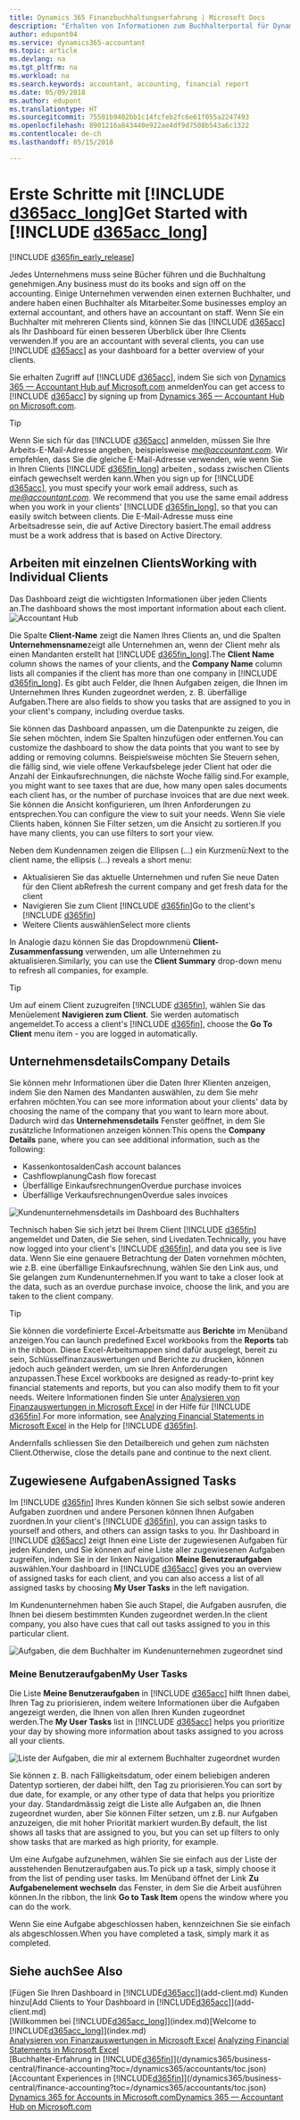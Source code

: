 ```yaml
---
title: Dynamics 365 Finanzbuchhaltungserfahrung | Microsoft Docs
description: "Erhalten von Informationen zum Buchhalterportal für Dynamics 365."
author: edupont04
ms.service: dynamics365-accountant
ms.topic: article
ms.devlang: na
ms.tgt_pltfrm: na
ms.workload: na
ms.search.keywords: accountant, accounting, financial report
ms.date: 05/09/2018
ms.author: edupont
ms.translationtype: HT
ms.sourcegitcommit: 75501b9402bb1c14fcfeb2fc6e61f055a2247493
ms.openlocfilehash: 8901216a843440e922ae4df9d7508b543a6c1322
ms.contentlocale: de-ch
ms.lasthandoff: 05/15/2018

---
```

# <a name="get-started-with-include-d365acclongincludesd365acclongmdmd"></a><span data-ttu-id="8c1b1-103">Erste Schritte mit [!INCLUDE [d365acc_long](includes/d365acc_long_md.md)]</span><span class="sxs-lookup"><span data-stu-id="8c1b1-103">Get Started with [!INCLUDE [d365acc_long](includes/d365acc_long_md.md)]</span></span>
[!INCLUDE [d365fin_early_release](includes/d365fin_early_release.md.md)]

<span data-ttu-id="8c1b1-104">Jedes Unternehmens muss seine Bücher führen und die Buchhaltung genehmigen.</span><span class="sxs-lookup"><span data-stu-id="8c1b1-104">Any business must do its books and sign off on the accounting.</span></span> <span data-ttu-id="8c1b1-105">Einige Unternehmen verwenden einen externen Buchhalter, und andere haben einen Buchhalter als Mitarbeiter.</span><span class="sxs-lookup"><span data-stu-id="8c1b1-105">Some businesses employ an external accountant, and others have an accountant on staff.</span></span> <span data-ttu-id="8c1b1-106">Wenn Sie ein Buchhalter mit mehreren Clients sind, können Sie das [!INCLUDE [d365acc](includes/d365acc_md.md)] als Ihr Dashboard für einen besseren Überblick über Ihre Clients verwenden.</span><span class="sxs-lookup"><span data-stu-id="8c1b1-106">If you are an accountant with several clients, you can use [!INCLUDE [d365acc](includes/d365acc_md.md)] as your dashboard for a better overview of your clients.</span></span>  

<span data-ttu-id="8c1b1-107">Sie erhalten Zugriff auf [!INCLUDE [d365acc](includes/d365acc_md.md)], indem Sie sich von [Dynamics 365 — Accountant Hub auf Microsoft.com](https://www.microsoft.com/en-us/dynamics365/financial-insights-for-accountants) anmelden</span><span class="sxs-lookup"><span data-stu-id="8c1b1-107">You can get access to [!INCLUDE [d365acc](includes/d365acc_md.md)] by signing up from [Dynamics 365 — Accountant Hub on Microsoft.com](https://www.microsoft.com/en-us/dynamics365/financial-insights-for-accountants).</span></span>  

> [!TIP]
>  <span data-ttu-id="8c1b1-108">Wenn Sie sich für das [!INCLUDE [d365acc](includes/d365acc_md.md)] anmelden, müssen Sie Ihre Arbeits-E-Mail-Adresse angeben, beispielsweise <em>me@accountant.com</em>. Wir empfehlen, dass Sie die gleiche E-Mail-Adresse verwenden, wie wenn Sie in Ihren Clients [!INCLUDE [d365fin_long](includes/d365fin_long_md.md)] arbeiten , sodass zwischen Clients einfach gewechselt werden kann.</span><span class="sxs-lookup"><span data-stu-id="8c1b1-108">When you sign up for [!INCLUDE [d365acc](includes/d365acc_md.md)], you must specify your work email address, such as <em>me@accountant.com</em>. We recommend that you use the same email address when you work in your clients' [!INCLUDE [d365fin_long](includes/d365fin_long_md.md)], so that you can easily switch between clients.</span></span> <span data-ttu-id="8c1b1-109">Die E-Mail-Adresse muss eine Arbeitsadresse sein, die auf Active Directory basiert.</span><span class="sxs-lookup"><span data-stu-id="8c1b1-109">The email address must be a work address that is based on Active Directory.</span></span>

## <a name="working-with-individual-clients"></a><span data-ttu-id="8c1b1-110">Arbeiten mit einzelnen Clients</span><span class="sxs-lookup"><span data-stu-id="8c1b1-110">Working with Individual Clients</span></span>
<span data-ttu-id="8c1b1-111">Das Dashboard zeigt die wichtigsten Informationen über jeden Clients an.</span><span class="sxs-lookup"><span data-stu-id="8c1b1-111">The dashboard shows the most important information about each client.</span></span>  
![Accountant Hub](./media/accountant-get-started/accountant-dashboard-tasks.png)

<span data-ttu-id="8c1b1-113">Die Spalte **Client-Name** zeigt die Namen Ihres Clients an, und die Spalten **Unternehmensname**zeigt alle Unternehmen an, wenn der Client mehr als einen Mandanten erstellt hat [!INCLUDE [d365fin_long](includes/d365fin_long_md.md)].</span><span class="sxs-lookup"><span data-stu-id="8c1b1-113">The **Client Name** column shows the names of your clients, and the **Company Name** column lists all companies if the client has more than one company in [!INCLUDE [d365fin_long](includes/d365fin_long_md.md)].</span></span> <span data-ttu-id="8c1b1-114">Es gibt auch Felder, die Ihnen Aufgaben zeigen, die Ihnen im Unternehmen Ihres Kunden zugeordnet werden, z. B. überfällige Aufgaben.</span><span class="sxs-lookup"><span data-stu-id="8c1b1-114">There are also fields to show you tasks that are assigned to you in your client's company, including overdue tasks.</span></span>  

<span data-ttu-id="8c1b1-115">Sie können das Dashboard anpassen, um die Datenpunkte zu zeigen, die Sie sehen möchten, indem Sie Spalten hinzufügen oder entfernen.</span><span class="sxs-lookup"><span data-stu-id="8c1b1-115">You can customize the dashboard to show the data points that you want to see by adding or removing columns.</span></span> <span data-ttu-id="8c1b1-116">Beispielsweise möchten Sie Steuern sehen, die fällig sind, wie viele offene Verkaufsbelege jeder Client hat oder die Anzahl der Einkaufsrechnungen, die nächste Woche fällig sind.</span><span class="sxs-lookup"><span data-stu-id="8c1b1-116">For example, you might want to see taxes that are due, how many open sales documents each client has, or the number of purchase invoices that are due next week.</span></span> <span data-ttu-id="8c1b1-117">Sie können die Ansicht konfigurieren, um Ihren Anforderungen zu entsprechen.</span><span class="sxs-lookup"><span data-stu-id="8c1b1-117">You can configure the view to suit your needs.</span></span> <span data-ttu-id="8c1b1-118">Wenn Sie viele Clients haben, können Sie Filter setzen, um die Ansicht zu sortieren.</span><span class="sxs-lookup"><span data-stu-id="8c1b1-118">If you have many clients, you can use filters to sort your view.</span></span>  

<span data-ttu-id="8c1b1-119">Neben dem Kundennamen zeigen die Ellipsen (...) ein Kurzmenü:</span><span class="sxs-lookup"><span data-stu-id="8c1b1-119">Next to the client name, the ellipsis (...) reveals a short menu:</span></span>

- <span data-ttu-id="8c1b1-120">Aktualisieren Sie das aktuelle Unternehmen und rufen Sie neue Daten für den Client ab</span><span class="sxs-lookup"><span data-stu-id="8c1b1-120">Refresh the current company and get fresh data for the client</span></span>  
- <span data-ttu-id="8c1b1-121">Navigieren Sie zum Client [!INCLUDE [d365fin](includes/d365fin_md.md)]</span><span class="sxs-lookup"><span data-stu-id="8c1b1-121">Go to the client's [!INCLUDE [d365fin](includes/d365fin_md.md)]</span></span>  
- <span data-ttu-id="8c1b1-122">Weitere Clients auswählen</span><span class="sxs-lookup"><span data-stu-id="8c1b1-122">Select more clients</span></span>  

<span data-ttu-id="8c1b1-123">In Analogie dazu können Sie das Dropdownmenü **Client-Zusammenfassung** verwenden, um alle Unternehmen zu aktualisieren.</span><span class="sxs-lookup"><span data-stu-id="8c1b1-123">Similarly, you can use the **Client Summary** drop-down menu to refresh all companies, for example.</span></span>  

> [!TIP]
>  <span data-ttu-id="8c1b1-124">Um auf einem Client zuzugreifen [!INCLUDE [d365fin](includes/d365fin_md.md)], wählen Sie das Menüelement **Navigieren zum Client**. Sie werden automatisch angemeldet.</span><span class="sxs-lookup"><span data-stu-id="8c1b1-124">To access a client's [!INCLUDE [d365fin](includes/d365fin_md.md)], choose the **Go To Client** menu item - you are logged in automatically.</span></span>

## <a name="company-details"></a><span data-ttu-id="8c1b1-125">Unternehmensdetails</span><span class="sxs-lookup"><span data-stu-id="8c1b1-125">Company Details</span></span>
<span data-ttu-id="8c1b1-126">Sie können mehr Informationen über die Daten Ihrer Klienten anzeigen, indem Sie den Namen des Mandanten auswählen, zu dem Sie mehr erfahren möchten.</span><span class="sxs-lookup"><span data-stu-id="8c1b1-126">You can see more information about your clients' data by choosing the name of the company that you want to learn more about.</span></span> <span data-ttu-id="8c1b1-127">Dadurch wird das **Unternehmensdetails** Fenster geöffnet, in dem Sie zusätzliche Informationen anzeigen können:</span><span class="sxs-lookup"><span data-stu-id="8c1b1-127">This opens the **Company Details** pane, where you can see additional information, such as the following:</span></span>  

* <span data-ttu-id="8c1b1-128">Kassenkontosalden</span><span class="sxs-lookup"><span data-stu-id="8c1b1-128">Cash account balances</span></span>  
* <span data-ttu-id="8c1b1-129">Cashflowplanung</span><span class="sxs-lookup"><span data-stu-id="8c1b1-129">Cash flow forecast</span></span>  
* <span data-ttu-id="8c1b1-130">Überfällige Einkaufsrechnungen</span><span class="sxs-lookup"><span data-stu-id="8c1b1-130">Overdue purchase invoices</span></span>  
* <span data-ttu-id="8c1b1-131">Überfällige Verkaufsrechnungen</span><span class="sxs-lookup"><span data-stu-id="8c1b1-131">Overdue sales invoices</span></span>  

![Kundenunternehmensdetails im Dashboard des Buchhalters](./media/accountant-get-started/accountant-company-details.png)

<span data-ttu-id="8c1b1-133">Technisch haben Sie sich jetzt bei Ihrem Client [!INCLUDE [d365fin](includes/d365fin_md.md)] angemeldet und Daten, die Sie sehen, sind Livedaten.</span><span class="sxs-lookup"><span data-stu-id="8c1b1-133">Technically, you have now logged into your client's [!INCLUDE [d365fin](includes/d365fin_md.md)], and data you see is live data.</span></span> <span data-ttu-id="8c1b1-134">Wenn Sie eine genauere Betrachtung der Daten vornehmen möchten, wie z.B. eine überfällige Einkaufsrechnung, wählen Sie den Link aus, und Sie gelangen zum Kundenunternehmen.</span><span class="sxs-lookup"><span data-stu-id="8c1b1-134">If you want to take a closer look at the data, such as an overdue purchase invoice, choose the link, and you are taken to the client company.</span></span>  

> [!TIP]
>  <span data-ttu-id="8c1b1-135">Sie können die vordefinierte Excel-Arbeitsmatte aus **Berichte** im Menüband anzeigen.</span><span class="sxs-lookup"><span data-stu-id="8c1b1-135">You can launch predefined Excel workbooks from the **Reports** tab in the ribbon.</span></span> <span data-ttu-id="8c1b1-136">Diese Excel-Arbeitsmappen sind dafür ausgelegt, bereit zu sein, Schlüsselfinanzauswertungen und Berichte zu drucken, können jedoch auch geändert werden, um sie Ihren Anforderungen anzupassen.</span><span class="sxs-lookup"><span data-stu-id="8c1b1-136">These Excel workbooks are designed as ready-to-print key financial statements and reports, but you can also modify them to fit your needs.</span></span> <span data-ttu-id="8c1b1-137">Weitere Informationen finden Sie unter [Analysieren von Finanzauswertungen in Microsoft Excel](/dynamics365/business-central/finance-analyze-excel?toc=/dynamics365/accountants/toc.json) in der Hilfe für [!INCLUDE [d365fin](includes/d365fin_md.md)].</span><span class="sxs-lookup"><span data-stu-id="8c1b1-137">For more information, see [Analyzing Financial Statements in Microsoft Excel](/dynamics365/business-central/finance-analyze-excel?toc=/dynamics365/accountants/toc.json) in the Help for [!INCLUDE [d365fin](includes/d365fin_md.md)].</span></span>  

<span data-ttu-id="8c1b1-138">Andernfalls schliessen Sie den Detailbereich und gehen zum nächsten Client.</span><span class="sxs-lookup"><span data-stu-id="8c1b1-138">Otherwise, close the details pane and continue to the next client.</span></span>  

## <a name="assigned-tasks"></a><span data-ttu-id="8c1b1-139">Zugewiesene Aufgaben</span><span class="sxs-lookup"><span data-stu-id="8c1b1-139">Assigned Tasks</span></span>
<span data-ttu-id="8c1b1-140">Im [!INCLUDE [d365fin](includes/d365fin_md.md)] Ihres Kunden können Sie sich selbst sowie anderen Aufgaben zuordnen und andere Personen können Ihnen Aufgaben zuordnen.</span><span class="sxs-lookup"><span data-stu-id="8c1b1-140">In your client's [!INCLUDE [d365fin](includes/d365fin_md.md)], you can assign tasks to yourself and others, and others can assign tasks to you.</span></span> <span data-ttu-id="8c1b1-141">Ihr Dashboard in [!INCLUDE [d365acc](includes/d365acc_md.md)] zeigt Ihnen eine Liste der zugewiesenen Aufgaben für jeden Kunden, und Sie können auf eine Liste aller zugewiesenen Aufgaben zugreifen, indem Sie in der linken Navigation **Meine Benutzeraufgaben** auswählen.</span><span class="sxs-lookup"><span data-stu-id="8c1b1-141">Your dashboard in [!INCLUDE [d365acc](includes/d365acc_md.md)] gives you an overview of assigned tasks for each client, and you can also access a list of all assigned tasks by choosing **My User Tasks** in the left navigation.</span></span>  

<span data-ttu-id="8c1b1-142">Im Kundenunternehmen haben Sie auch Stapel, die Aufgaben ausrufen, die Ihnen bei diesem bestimmten Kunden zugeordnet werden.</span><span class="sxs-lookup"><span data-stu-id="8c1b1-142">In the client company, you also have cues that call out tasks assigned to you in this particular client.</span></span>

![Aufgaben, die dem Buchhalter im Kundenunternehmen zugeordnet sind](./media/accountant-get-started/accountant-company-details-tasks.png)

### <a name="my-user-tasks"></a><span data-ttu-id="8c1b1-144">Meine Benutzeraufgaben</span><span class="sxs-lookup"><span data-stu-id="8c1b1-144">My User Tasks</span></span>
<span data-ttu-id="8c1b1-145">Die Liste **Meine Benutzeraufgaben** in [!INCLUDE [d365acc](includes/d365acc_md.md)] hilft Ihnen dabei, Ihren Tag zu priorisieren, indem weitere Informationen über die Aufgaben angezeigt werden, die Ihnen von allen Ihren Kunden zugeordnet werden.</span><span class="sxs-lookup"><span data-stu-id="8c1b1-145">The **My User Tasks** list in [!INCLUDE [d365acc](includes/d365acc_md.md)] helps you prioritize your day by showing more information about tasks assigned to you across all your clients.</span></span>  

![Liste der Aufgaben, die mir al externem Buchhalter zugeordnet wurden](./media/accountant-get-started/accountant-tasklist.png)

<span data-ttu-id="8c1b1-147">Sie können z. B. nach Fälligkeitsdatum, oder einem beliebigen anderen Datentyp sortieren, der dabei hilft, den Tag zu priorisieren.</span><span class="sxs-lookup"><span data-stu-id="8c1b1-147">You can sort by due date, for example, or any other type of data that helps you prioritize your day.</span></span> <span data-ttu-id="8c1b1-148">Standardmässig zeigt die Liste alle Aufgaben an, die Ihnen zugeordnet wurden, aber Sie können Filter setzen, um z.B. nur Aufgaben anzuzeigen, die mit hoher Priorität markiert wurden.</span><span class="sxs-lookup"><span data-stu-id="8c1b1-148">By default, the list shows all tasks that are assigned to you, but you can set up filters to only show tasks that are marked as high priority, for example.</span></span>

<span data-ttu-id="8c1b1-149">Um eine Aufgabe aufzunehmen, wählen Sie sie einfach aus der Liste der ausstehenden Benutzeraufgaben aus.</span><span class="sxs-lookup"><span data-stu-id="8c1b1-149">To pick up a task, simply choose it from the list of pending user tasks.</span></span> <span data-ttu-id="8c1b1-150">Im Menüband öffnet der Link **Zu Aufgabenelement wechseln** das Fenster, in dem Sie die Arbeit ausführen können.</span><span class="sxs-lookup"><span data-stu-id="8c1b1-150">In the ribbon, the link **Go to Task Item** opens the window where you can do the work.</span></span>  

<span data-ttu-id="8c1b1-151">Wenn Sie eine Aufgabe abgeschlossen haben, kennzeichnen Sie sie einfach als abgeschlossen.</span><span class="sxs-lookup"><span data-stu-id="8c1b1-151">When you have completed a task, simply mark it as completed.</span></span>  

## <a name="see-also"></a><span data-ttu-id="8c1b1-152">Siehe auch</span><span class="sxs-lookup"><span data-stu-id="8c1b1-152">See Also</span></span>
<span data-ttu-id="8c1b1-153">[Fügen Sie Ihren Dashboard in [!INCLUDE[d365acc](includes/d365acc_md.md)]](add-client.md) Kunden hinzu</span><span class="sxs-lookup"><span data-stu-id="8c1b1-153">[Add Clients to Your Dashboard in [!INCLUDE[d365acc](includes/d365acc_md.md)]](add-client.md)</span></span>  
<span data-ttu-id="8c1b1-154">[Willkommen bei [!INCLUDE[d365acc_long](includes/d365acc_long_md.md)]](index.md)</span><span class="sxs-lookup"><span data-stu-id="8c1b1-154">[Welcome to [!INCLUDE[d365acc_long](includes/d365acc_long_md.md)]](index.md)</span></span>  
<span data-ttu-id="8c1b1-155">[Analysieren von Finanzauswertungen in Microsoft Excel](/dynamics365/business-central/finance-analyze-excel?toc=/dynamics365/accountants/toc.json) </span><span class="sxs-lookup"><span data-stu-id="8c1b1-155">[Analyzing Financial Statements in Microsoft Excel](/dynamics365/business-central/finance-analyze-excel?toc=/dynamics365/accountants/toc.json) </span></span>  
<span data-ttu-id="8c1b1-156">[Buchhalter-Erfahrung in [!INCLUDE[d365fin](includes/d365fin_md.md)]](/dynamics365/business-central/finance-accounting?toc=/dynamics365/accountants/toc.json)</span><span class="sxs-lookup"><span data-stu-id="8c1b1-156">[Accountant Experiences in [!INCLUDE[d365fin](includes/d365fin_md.md)]](/dynamics365/business-central/finance-accounting?toc=/dynamics365/accountants/toc.json)</span></span>  
[<span data-ttu-id="8c1b1-157">Dynamics 365 for Accounts in Microsoft.com</span><span class="sxs-lookup"><span data-stu-id="8c1b1-157">Dynamics 365 — Accountant Hub on Microsoft.com</span></span>](https://www.microsoft.com/en-us/dynamics365/financial-insights-for-accountants)  

